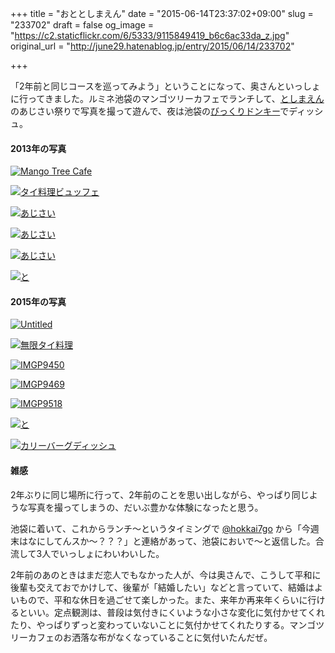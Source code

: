 +++
title = "おととしまえん"
date = "2015-06-14T23:37:02+09:00"
slug = "233702"
draft = false
og_image = "https://c2.staticflickr.com/6/5333/9115849419_b6c6ac33da_z.jpg"
original_url = "http://june29.hatenablog.jp/entry/2015/06/14/233702"

+++

<p>「2年前と同じコースを巡ってみよう」ということになって、奥さんといっしょに行ってきました。ルミネ池袋のマンゴツリーカフェでランチして、<a class="keyword" href="http://d.hatena.ne.jp/keyword/%A4%C8%A4%B7%A4%DE%A4%A8%A4%F3">としまえん</a>のあじさい祭りで写真を撮って遊んで、夜は池袋の<a class="keyword" href="http://d.hatena.ne.jp/keyword/%A4%D3%A4%C3%A4%AF%A4%EA%A5%C9%A5%F3%A5%AD%A1%BC">びっくりドンキー</a>でディッシュ。</p>

<h4>2013年の写真</h4>

<p><a href="https://www.flickr.com/photos/june29/9115849419" title="Mango Tree Cafe by Jun OHWADA, on Flickr"><img src="https://c2.staticflickr.com/6/5333/9115849419_b6c6ac33da_z.jpg" alt="Mango Tree Cafe"></a></p>

<p><a href="https://www.flickr.com/photos/june29/9115846343" title="タイ料理ビュッフェ by Jun OHWADA, on Flickr"><img src="https://c4.staticflickr.com/8/7415/9115846343_91ce5968d4_z.jpg" alt="タイ料理ビュッフェ"></a></p>

<p><a href="https://www.flickr.com/photos/june29/9118088256" title="あじさい by Jun OHWADA, on Flickr"><img src="https://c4.staticflickr.com/4/3686/9118088256_b3163b7e98_z.jpg" alt="あじさい"></a></p>

<p><a href="https://www.flickr.com/photos/june29/9118098662" title="あじさい by Jun OHWADA, on Flickr"><img src="https://c4.staticflickr.com/8/7449/9118098662_e2726f529d_z.jpg" alt="あじさい"></a></p>

<p><a href="https://www.flickr.com/photos/june29/9115886829" title="あじさい by Jun OHWADA, on Flickr"><img src="https://c2.staticflickr.com/6/5479/9115886829_d09888d9f0_z.jpg" alt="あじさい"></a></p>

<p><a href="https://www.flickr.com/photos/june29/9115853751" title="と by Jun OHWADA, on Flickr"><img src="https://c2.staticflickr.com/6/5476/9115853751_63aca2c34e_z.jpg" alt="と"></a></p>

<h4>2015年の写真</h4>

<p><a href="https://www.flickr.com/photos/june29/18754315292" title="Untitled by Jun OHWADA, on Flickr"><img src="https://c1.staticflickr.com/1/357/18754315292_b089e8b19e_z.jpg" alt="Untitled"></a></p>

<p><a href="https://instagram.com/p/32qWx9KpAM/"><img src="https://instagram.com/p/32qWx9KpAM/media/?size=l" alt="無限タイ料理"></a></p>

<p><a href="https://www.flickr.com/photos/june29/18615587900" title="IMGP9450 by Jun OHWADA, on Flickr"><img src="https://c1.staticflickr.com/1/466/18615587900_480ecbe99f_z.jpg" alt="IMGP9450"></a></p>

<p><a href="https://www.flickr.com/photos/june29/18777040226" title="IMGP9469 by Jun OHWADA, on Flickr"><img src="https://c1.staticflickr.com/1/475/18777040226_a7e410b064_z.jpg" alt="IMGP9469"></a></p>

<p><a href="https://www.flickr.com/photos/june29/18798312252" title="IMGP9518 by Jun OHWADA, on Flickr"><img src="https://c1.staticflickr.com/1/414/18798312252_a9a7481c6f_z.jpg" alt="IMGP9518"></a></p>

<p><a href="https://instagram.com/p/33FnM3qpBA/"><img src="https://instagram.com/p/33FnM3qpBA/media/?size=l" alt="と"></a></p>

<p><a href="https://instagram.com/p/33ljigKpKt/"><img src="https://instagram.com/p/33ljigKpKt/media/?size=l" alt="カリーバーグディッシュ"></a></p>

<h4>雑感</h4>

<p>2年ぶりに同じ場所に行って、2年前のことを思い出しながら、やっぱり同じような写真を撮ってしまうの、だいぶ豊かな体験になったと思う。</p>

<p>池袋に着いて、これからランチ〜というタイミングで <a href="https://twitter.com/hokkai7go" title="desc">@hokkai7go</a> から「今週末はなにしてんスか〜？？？」と連絡があって、池袋においで〜と返信した。合流して3人でいっしょにわいわいした。</p>

<p>2年前のあのときはまだ恋人でもなかった人が、今は奥さんで、こうして平和に後輩も交えておでかけして、後輩が「結婚したい」などと言っていて、結婚はよいもので、平和な休日を過ごせて楽しかった。また、来年か再来年くらいに行けるといい。定点観測は、普段は気付きにくいような小さな変化に気付かせてくれたり、やっぱりずっと変わっていないことに気付かせてくれたりする。マンゴツリーカフェのお洒落な布がなくなっていることに気付いたんだぜ。</p>
